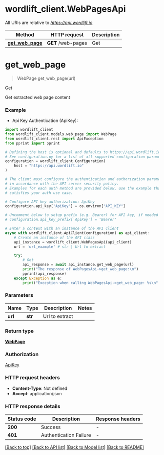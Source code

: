 # wordlift_client.WebPagesApi

All URIs are relative to *https://api.wordlift.io*

Method | HTTP request | Description
------------- | ------------- | -------------
[**get_web_page**](WebPagesApi.md#get_web_page) | **GET** /web-pages | Get


# **get_web_page**
> WebPage get_web_page(url)

Get

Get extracted web page content

### Example

* Api Key Authentication (ApiKey):

```python
import wordlift_client
from wordlift_client.models.web_page import WebPage
from wordlift_client.rest import ApiException
from pprint import pprint

# Defining the host is optional and defaults to https://api.wordlift.io
# See configuration.py for a list of all supported configuration parameters.
configuration = wordlift_client.Configuration(
    host = "https://api.wordlift.io"
)

# The client must configure the authentication and authorization parameters
# in accordance with the API server security policy.
# Examples for each auth method are provided below, use the example that
# satisfies your auth use case.

# Configure API key authorization: ApiKey
configuration.api_key['ApiKey'] = os.environ["API_KEY"]

# Uncomment below to setup prefix (e.g. Bearer) for API key, if needed
# configuration.api_key_prefix['ApiKey'] = 'Bearer'

# Enter a context with an instance of the API client
async with wordlift_client.ApiClient(configuration) as api_client:
    # Create an instance of the API class
    api_instance = wordlift_client.WebPagesApi(api_client)
    url = 'url_example' # str | Url to extract

    try:
        # Get
        api_response = await api_instance.get_web_page(url)
        print("The response of WebPagesApi->get_web_page:\n")
        pprint(api_response)
    except Exception as e:
        print("Exception when calling WebPagesApi->get_web_page: %s\n" % e)
```



### Parameters


Name | Type | Description  | Notes
------------- | ------------- | ------------- | -------------
 **url** | **str**| Url to extract | 

### Return type

[**WebPage**](WebPage.md)

### Authorization

[ApiKey](../README.md#ApiKey)

### HTTP request headers

 - **Content-Type**: Not defined
 - **Accept**: application/json

### HTTP response details

| Status code | Description | Response headers |
|-------------|-------------|------------------|
**200** | Success |  -  |
**401** | Authentication Failure |  -  |

[[Back to top]](#) [[Back to API list]](../README.md#documentation-for-api-endpoints) [[Back to Model list]](../README.md#documentation-for-models) [[Back to README]](../README.md)

